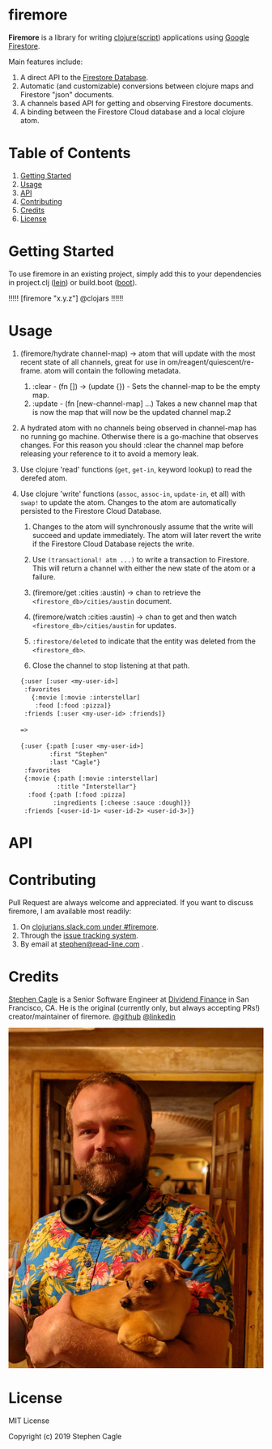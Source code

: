 # firemore

**Firemore** is a library for writing [clojure](https://clojure.org/)([script](https://clojurescript.org/)) applications using [Google Firestore](https://cloud.google.com/firestore).

Main features include:
1. A direct API to the [Firestore Database](https://firebase.google.com/docs/firestore).
1. Automatic (and customizable) conversions between clojure maps and Firestore "json" documents.
1. A channels based API for getting and observing Firestore documents.
1. A binding between the Firestore Cloud database and a local clojure atom.

# Table of Contents
1. [Getting Started](#getting_started)
1. [Usage](#usage)
1. [API](#api)
1. [Contributing](#contributing)
1. [Credits](#credits)
1. [License](#license)

# <a id="getting_started"></a>Getting Started

To use firemore in an existing project, simply add this to your dependencies in project.clj ([lein](https://github.com/technomancy/leiningen)) or build.boot ([boot](https://github.com/boot-clj/boot)).

!!!!! [firemore "x.y.z"] @clojars !!!!!!

# <a id="usage"></a>Usage

1. (firemore/hydrate channel-map) -> atom that will update with the most recent state of all channels, great for use in om/reagent/quiescent/re-frame. atom will contain the following metadata.
    1. :clear - (fn []) -> (update {}) - Sets the channel-map to be the empty map.
    2. :update - (fn [new-channel-map] ...) Takes a new channel map that is now the map that will now be the updated channel map.2
1. A hydrated atom with no channels being observed in channel-map has no running go machine. Otherwise there is a go-machine that observes changes. For this reason you should :clear the channel map before releasing your reference to it to avoid a memory leak.
1. Use clojure 'read' functions (`get`, `get-in`, keyword lookup) to read the derefed atom.
1. Use clojure 'write' functions (`assoc`, `assoc-in`, `update-in`, et all) with `swap!` to update the atom. Changes to the atom are automatically persisted to the Firestore Cloud Database.
    1. Changes to the atom will synchronously assume that the write will succeed and update immediately. The atom will later revert the write if the Firestore Cloud Database rejects the write.
    1. Use `(transactional! atm ...)` to write a transaction to Firestore. This will return a channel with either the new state of the atom or a failure.

    1. (firemore/get :cities :austin) -> chan to retrieve the `<firestore_db>/cities/austin` document.
    1. (firemore/watch :cities :austin) -> chan to get and then watch `<firestore_db>/cities/austin` for updates.
    1. `:firestore/deleted` to indicate that the entity was deleted from the `<firestore_db>`.
    1. Close the channel to stop listening at that path.


    ```
    {:user [:user <my-user-id>]
     :favorites
       {:movie [:movie :interstellar]
        :food [:food :pizza]}
     :friends [:user <my-user-id> :friends]}

    =>

    {:user {:path [:user <my-user-id>]
            :first "Stephen"
            :last "Cagle"}
     :favorites
     {:movie {:path [:movie :interstellar]
              :title "Interstellar"}
      :food {:path [:food :pizza]
             :ingredients [:cheese :sauce :dough]}}
     :friends [<user-id-1> <user-id-2> <user-id-3>]}
    ```

# <a id="api"></a>API

# <a id="contributing"></a>Contributing

Pull Request are always welcome and appreciated. If you want to discuss firemore, I am available most readily:
1. On [clojurians.slack.com under #firemore](https://clojurians.slack.com/messages/C073DKH9P/).
1. Through the [issue tracking system](https://github.com/samedhi/firemore/issues).
1. By email at stephen@read-line.com .

# <a id="credits"></a>Credits

[Stephen Cagle](https://samedhi.github.io/) is a Senior Software Engineer at [Dividend Finance](https://www.dividendfinance.com/) in San Francisco, CA. He is the original (currently only, but always accepting PRs!) creator/maintainer of firemore.
[@github](https://github.com/samedhi)
[@linkedin](https://www.linkedin.com/in/stephen-cagle-92b895102/)

![Man (Stephen Cagle) holding beer & small dog (Chihuahua)](asset/img/stephen_and_nugget.jpg)

# <a id="License"></a>License

MIT License

Copyright (c) 2019 Stephen Cagle
